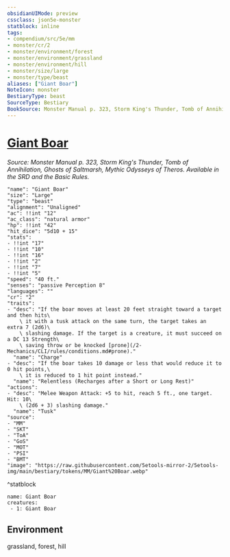 ```yaml
---
obsidianUIMode: preview
cssclass: json5e-monster
statblock: inline
tags:
- compendium/src/5e/mm
- monster/cr/2
- monster/environment/forest
- monster/environment/grassland
- monster/environment/hill
- monster/size/large
- monster/type/beast
aliases: ["Giant Boar"]
NoteIcon: monster
BestiaryType: beast
SourceType: Bestiary
BookSource: Monster Manual p. 323, Storm King's Thunder, Tomb of Annihilation, Ghosts of Saltmarsh, Mythic Odysseys of Theros. Available in the SRD and the Basic Rules.
---
```

# [Giant Boar](2-Mechanics\CLI\bestiary\beast/giant-boar.md)
*Source: Monster Manual p. 323, Storm King's Thunder, Tomb of Annihilation, Ghosts of Saltmarsh, Mythic Odysseys of Theros. Available in the SRD and the Basic Rules.*  

```statblock
"name": "Giant Boar"
"size": "Large"
"type": "beast"
"alignment": "Unaligned"
"ac": !!int "12"
"ac_class": "natural armor"
"hp": !!int "42"
"hit_dice": "5d10 + 15"
"stats":
- !!int "17"
- !!int "10"
- !!int "16"
- !!int "2"
- !!int "7"
- !!int "5"
"speed": "40 ft."
"senses": "passive Perception 8"
"languages": ""
"cr": "2"
"traits":
- "desc": "If the boar moves at least 20 feet straight toward a target and then hits\
    \ it with a tusk attack on the same turn, the target takes an extra 7 (2d6)\
    \ slashing damage. If the target is a creature, it must succeed on a DC 13 Strength\
    \ saving throw or be knocked [prone](/2-Mechanics/CLI/rules/conditions.md#prone)."
  "name": "Charge"
- "desc": "If the boar takes 10 damage or less that would reduce it to 0 hit points,\
    \ it is reduced to 1 hit point instead."
  "name": "Relentless (Recharges after a Short or Long Rest)"
"actions":
- "desc": "Melee Weapon Attack: +5 to hit, reach 5 ft., one target. Hit: 10\
    \ (2d6 + 3) slashing damage."
  "name": "Tusk"
"source":
- "MM"
- "SKT"
- "ToA"
- "GoS"
- "MOT"
- "PSI"
- "BMT"
"image": "https://raw.githubusercontent.com/5etools-mirror-2/5etools-img/main/bestiary/tokens/MM/Giant%20Boar.webp"
```
^statblock

```encounter-table
name: Giant Boar
creatures:
 - 1: Giant Boar
```

## Environment

grassland, forest, hill